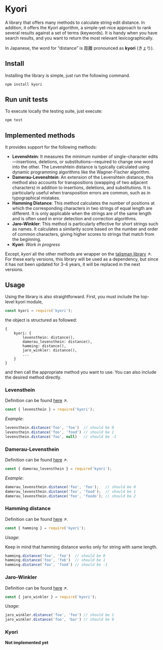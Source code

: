 # Kyori

A library that offers many methods to calculate string edit distance.
In addition, it offers the Kyori algorithm, a simple-yet-nice approach to rank
several results against a set of terms (keywords). It is handy when you have search 
results, and you want to return the most relevant lexicographically.

In Japanese, the word for “distance” is 距離 pronounced as **kyori** (きょり).

## Install

Installing the library is simple, just run the following command.

```bash
npm install kyori
```

## Run unit tests

To execute locally the testing suite, just execute:

```bash
npm test
```

## Implemented methods

It provides support for the following methods:

* **Levenshtein**: It measures the minimum number of single-character edits—insertions, deletions, or substitutions—required to change one word into the other. The Levenshtein distance is typically calculated using dynamic programming algorithms like the Wagner-Fischer algorithm.
* **Damerau-Levenshtein**: An extension of the Levenshtein distance, this method also accounts for transpositions (swapping of two adjacent characters) in addition to insertions, deletions, and substitutions. It is particularly useful when transposition errors are common, such as in typographical mistakes.
* **Hamming Distance**: This method calculates the number of positions at which the corresponding characters in two strings of equal length are different. It is only applicable when the strings are of the same length and is often used in error detection and correction algorithms.
* **Jaro-Winkler**: This method is particularly effective for short strings such as names. It calculates a similarity score based on the number and order of common characters, giving higher scores to strings that match from the beginning.
* **Kyori**: *Work in progress*

Except, *kyori* all the other methods are wrapper on the [talisman library](https://yomguithereal.github.io/talisman/) ↗. For these early versions, this 
library will be used as a dependency, but since it has not been updated for 3-4 years, it will be replaced in the next versions.

## Usage

Using the library is also straightforward. First, you must include the top-level kyori module,

```javascript
const kyori = require('kyori');
```

the object is structured as followed:

```text
{
    kyori: {
        levensthein: distance(),
        damerau_levensthein: distance(),
        hamming: distance(),
        jaro_winkler: distance(),
        ...
    }
}
```

and then call the appropriate method you want to use. You can also include the desired method directly.

### Levensthein

Definition can be found [here](https://en.wikipedia.org/wiki/Levenshtein_distance) ↗.

```javascript
const { levensthein } = require('kyori');
```

*Example*:

```javascript
levensthein.distance('foo', 'foo')  // should be 0
levensthein.distance('foo', 'food') // should be 1
levensthein.distance('foo', null)   // should be -1
```

### Damerau-Levensthein

Definition can be found [here](https://en.wikipedia.org/wiki/Damerau–Levenshtein_distance) ↗.

```javascript
const { damerau_levensthein } = require('kyori');
```

*Example*:

```javascript
damerau_levensthein.distance('foo', 'foo');   // should be 0
damerau_levensthein.distance('foo', 'food');  // should be 1
damerau_levensthein.distance('foo', 'foodo'); // should be 2
```

### Hamming distance

Definition can be found [here](https://en.wikipedia.org/wiki/Hamming_distance) ↗.

```javascript
const { hamming } = require('kyori');
```

*Usage*:

Keep in mind that hamming distance works only for string with same length.

```javascript
hamming.distance('foo', 'foo')  // should be 0
hamming.distance('foo', 'fob')  // should be 1
hamming.distance('foo', 'food') // should be -1
```

### Jaro-Winkler

Definition can be found [here](https://en.wikipedia.org/wiki/Jaro–Winkler_distance) ↗.

```javascript
const { jaro_winkler } = require('kyori');
```

*Usage*:

```javascript
jaro_winkler.distance('foo', 'foo') // should be 1
jaro_winkler.distance('foo', 'bar') // should be 0
```

### Kyori

**Not implemented yet**
